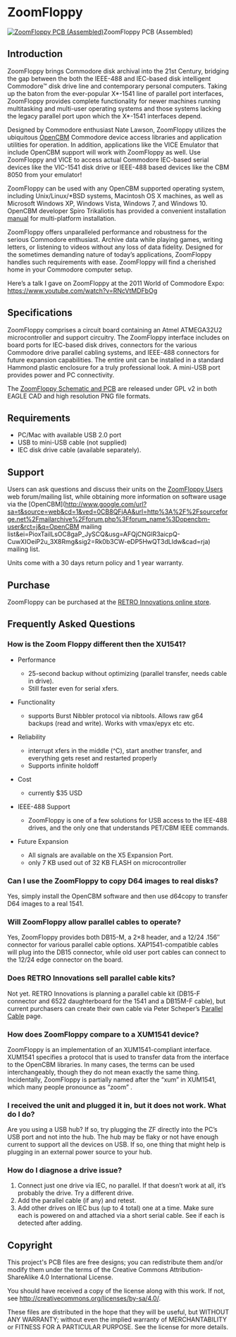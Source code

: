 # ZoomFloppy

[![ZoomFloppy PCB (Assembled)](http://www.go4retro.com/wp-content/uploads/2010/12/IMG_2118-Large-223x300.jpg)](http://www.go4retro.com/wp-content/uploads/2010/12/IMG_2118-Large.jpg)ZoomFloppy PCB (Assembled)

## Introduction

ZoomFloppy brings Commodore disk archival into the 21st  Century, bridging the gap between the both the IEEE-488 and IEC-based  disk intelligent Commodore™ disk drive line and contemporary personal  computers. Taking up the baton from the ever-popular X\*-1541 line of  parallel port interfaces, ZoomFloppy provides complete functionality for newer machines running multitasking and multi-user operating systems  and those systems lacking the legacy parallel port upon which the  X\*-1541 interfaces depend.

Designed by Commodore enthusiast Nate Lawson, ZoomFloppy utilizes the ubiquitous [OpenCBM](http://sourceforge.net/projects/opencbm/) Commodore device access libraries and application utilities for  operation. In addition, applications like the VICE Emulator that include OpenCBM support will work with ZoomFloppy as well. Use ZoomFloppy and  VICE to access actual Commodore IEC-based serial devices like the  VIC-1541 disk drive or IEEE-488 based devices like the CBM 8050 from  your emulator!

ZoomFloppy can be used with any OpenCBM supported operating system,  including Unix/Linux/*BSD systems, Macintosh OS X machines, as well as  Microsoft Windows XP, Windows Vista, Windows 7, and Windows 10. OpenCBM developer  Spiro Trikaliotis has provided a convenient installation [manual](http://opencbm.trikaliotis.net/opencbm-8.html) for multi-platform installation. 

ZoomFloppy offers unparalleled performance and robustness for the  serious Commodore enthusiast. Archive data while playing games, writing letters, or listening to videos without any loss of data fidelity.  Designed for the sometimes demanding nature of today’s applications,  ZoomFloppy handles such requirements with ease. ZoomFloppy will find a  cherished home in your Commodore computer setup.

Here’s a talk I gave on ZoomFloppy at the 2011 World of Commodore Expo: https://www.youtube.com/watch?v=RNcVtMDFbOg



## Specifications

ZoomFloppy comprises a circuit board containing an Atmel ATMEGA32U2  microcontroller and support circuitry. The ZoomFloppy interface  includes on board ports for IEC-based disk drives, connectors for the  various Commodore drive parallel cabling systems, and IEEE-488  connectors for future expansion capabilities. The entire unit can be  installed in a standard Hammond plastic enclosure for a truly  professional look. A mini-USB port provides power and PC connectivity.

The [ZoomFloppy Schematic and PCB](https://github.com/go4retro/ZoomFloppy) are released under GPL v2 in both EAGLE CAD and high resolution PNG file formats.

## Requirements

- PC/Mac with available USB 2.0 port
- USB to mini-USB cable (not supplied)
- IEC disk drive cable (available separately).

## Support

Users can ask questions and discuss their units on the [ZoomFloppy Users](http://groups.google.com/group/zoomfloppy-users) web forum/mailing list, while obtaining more information on software usage via the [OpenCBM](http://www.google.com/url?sa=t&source=web&cd=1&ved=0CB8QFjAA&url=http%3A%2F%2Fsourceforge.net%2Fmailarchive%2Fforum.php%3Fforum_name%3Dopencbm-user&rct=j&q=OpenCBM mailing list&ei=PioxTaiILsOC8gaP_JySCQ&usg=AFQjCNGlR3aicpQ-CuwXIOeiP2u_3X8Rmg&sig2=Rk0b3CW-eDP5HwQT3dLldw&cad=rja) mailing list.

Units come with a 30 days return policy and 1 year warranty.

## Purchase

ZoomFloppy can be purchased at the [RETRO Innovations online store](http://store.go4retro.com/products/ZoomFloppy.html).

## Frequently Asked Questions

### How is the Zoom Floppy different then the XU1541?

- Performance

  - 25-second backup without optimizing (parallel transfer, needs cable in drive).
  - Still faster even for serial xfers.
- Functionality

  - supports Burst Nibbler protocol via nibtools. Allows raw g64 backups (read and write). Works with vmax/epyx etc etc.
- Reliability

  -  interrupt xfers in the middle (^C), start another transfer, and everything gets reset and restarted properly
  -  Supports infinite holdoff 
- Cost

  - currently $35 USD
- IEEE-488 Support

  -  ZoomFloppy is one of a few solutions for USB access to the IEE-488 drives, and the only one that understands PET/CBM IEEE commands.
- Future Expansion

  - All signals are available on the X5 Expansion Port.
  -  only 7 KB used out of 32 KB FLASH on microcontroller

### Can I use the ZoomFloppy to copy D64 images to real disks?

Yes, simply install the OpenCBM software and then use d64copy to transfer D64 images to a real 1541.

### Will ZoomFloppy allow parallel cables to operate?

Yes, ZoomFloppy provides both DB15-M, a 2×8 header, and a 12/24 .156″ connector for various parallel cable options. XAP1541-compatible  cables will plug into the DB15 connector, while old user port cables can connect to the 12/24 edge connector on the board.

### Does RETRO Innovations sell parallel cable kits?

Not yet. RETRO Innovations is planning a parallel cable kit (DB15-F  connector and 6522 daughterboard for the 1541 and a DB15M-F cable), but  current purchasers can create their own cable via Peter Scheper’s [Parallel Cable](http://ist.uwaterloo.ca/~schepers/cables.html) page.

### How does ZoomFloppy compare to a XUM1541 device?

ZoomFloppy is an implementation of an XUM1541-compliant interface.  XUM1541 specifies a protocol that is used to transfer data from the  interface to the OpenCBM libraries. In many cases, the terms can be  used interchangeably, though they do not mean exactly the same thing.  Incidentally, ZoomFloppy is partially named after the “xum” in XUM1541,  which many people pronounce as “zoom” .

### I received the unit and plugged it in, but it does not work. What do I do?

Are you using a USB hub? If so, try plugging the ZF directly into the PC’s USB port and not into the hub. The hub may be flaky or not have  enough current to support all the devices on USB. If so, one thing that  might help is plugging in an external power source to your hub.

### How do I diagnose a drive issue?

1. Connect just one drive via IEC, no parallel. If that doesn’t work at all, it’s probably the drive. Try a different drive.
2. Add the parallel cable (if any) and retest.
3. Add other drives on IEC bus (up to 4 total) one at a time. Make sure each is powered on and attached via a short serial cable. See if each  is detected after adding.

## Copyright

This project's PCB files are free designs; you can redistribute them 
and/or modify them under the terms of the Creative Commons
Attribution-ShareAlike 4.0 International License.

You should have received a copy of the license along with this
work. If not, see <http://creativecommons.org/licenses/by-sa/4.0/>.

These files are distributed in the hope that they will be useful,
but WITHOUT ANY WARRANTY; without even the implied warranty of
MERCHANTABILITY or FITNESS FOR A PARTICULAR PURPOSE.  See the
license for more details.

